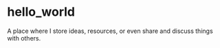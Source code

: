 # hello_world

A place where I store ideas, resources, or even share and discuss things with others.
